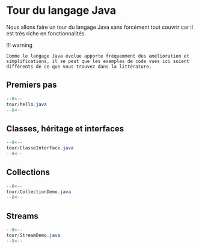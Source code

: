 # Tour du langage Java

Nous allons faire un tour du langage Java sans forcément tout couvrir car il est très riche en fonctionnalités.

!!! warning

    Comme le langage Java évolue apporte fréquemment des amélioration et simplifications, il se peut que les exemples de code vues ici soient différents de ce que vous trouvez dans la littérature.

## Premiers pas

```java
--8<--
tour/hello.java
--8<--
```

## Classes, héritage et interfaces

```java
--8<--
tour/ClasseInterface.java
--8<--
```

## Collections

```java
--8<--
tour/CollectionDemo.java
--8<--
```

## Streams

```java
--8<--
tour/StreamDemo.java
--8<--
```
